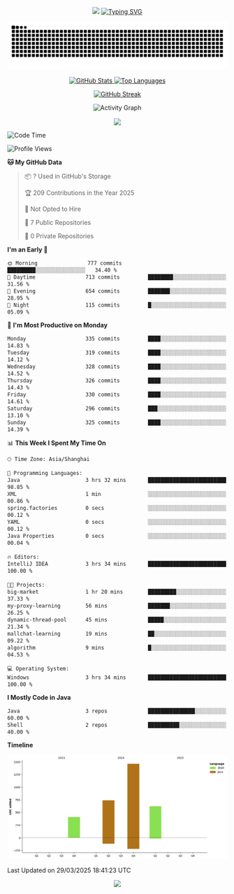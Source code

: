 <!-- -->

<p align="center">
<img src="https://capsule-render.vercel.app/api?type=waving&color=timeGradient&height=300&&section=header&text=HI%20THEME!&fontSize=90&fontAlign=50&fontAlignY=30&desc=I%20am%20AlfonsoKevin!&descAlign=50&descSize=30&descAlignY=60&animation=twinkling" />
    <a align="center" href="https://www.kaijavademo.top/"><img src="https://readme-typing-svg.demolab.com?font=Fira+Code&center=true&pause=1000&width=435&lines=Welcome+to+my+GitHub+profile+page!;%E6%AC%A2%E8%BF%8E%E6%9D%A5%E5%88%B0%E6%88%91%E7%9A%84GitHub%E4%B8%BB%E9%A1%B5%EF%BC%81" alt="Typing SVG" height=200 /> </a>
</p>
 <p align="center"><img src="https://raw.githubusercontent.com/AlfonsoKevin/AlfonsoKevin/output/github-contribution-grid-snake.svg"></p>

</p>


<p align="center" >
  <a href="https://github.com/AlfonsoKevin">  
    <img src="https://github-readme-stats.vercel.app/api/?username=AlfonsoKevin&layout=compact&border_radius=20" width="400"  alt="GitHub Stats" />
  </a>
  <a href="https://www.kaijavademo.top/">
    <img src="https://github-readme-stats.vercel.app/api/top-langs/?username=AlfonsoKevin&layout=compact&border_radius=20" width=400 alt="Top Languages"/>
  </a>
</p>


<p align="center">
    <a href="https://github.com/AlfonsoKevin">
    <img src="https://streak-stats.demolab.com?user=AlfonsoKevin&theme=transparent&hide_border=false%C2%A0%C2%A0%E5%81%87&short_numbers=false%C2%A0%C2%A0%E5%81%87&card_width=595&card_height=234" height="400"  alt="GitHub Streak" />
    </a>
</p>



<p align="center">
    <img width="800" src="https://github-readme-activity-graph.vercel.app/graph?username=AlfonsoKevin&theme=github-compact&hide_border=true&area=true&from=2024-06-01&to=2024-12-31&grid=false&custom_title=Activity%20Graph" alt="Activity Graph" title="Activity Graph" />
</p> 




<p align="center">
	<img align="center" src="https://skillicons.dev/icons?i=idea,java,mysql,redis,spring,rocket,html,css,js,react,linux,py,c,clion,docker,md,stackoverflow&theme=light" />    
</p>


<!--START_SECTION:waka-->
![Code Time](http://img.shields.io/badge/Code%20Time-61%20hrs%2049%20mins-blue)

![Profile Views](http://img.shields.io/badge/Profile%20Views-45-blue)

**🐱 My GitHub Data** 

> 📦 ? Used in GitHub's Storage 
 > 
> 🏆 209 Contributions in the Year 2025
 > 
> 🚫 Not Opted to Hire
 > 
> 📜 7 Public Repositories 
 > 
> 🔑 0 Private Repositories 
 > 
**I'm an Early 🐤** 

```text
🌞 Morning                777 commits         █████████░░░░░░░░░░░░░░░░   34.40 % 
🌆 Daytime                713 commits         ████████░░░░░░░░░░░░░░░░░   31.56 % 
🌃 Evening                654 commits         ███████░░░░░░░░░░░░░░░░░░   28.95 % 
🌙 Night                  115 commits         █░░░░░░░░░░░░░░░░░░░░░░░░   05.09 % 
```
📅 **I'm Most Productive on Monday** 

```text
Monday                   335 commits         ████░░░░░░░░░░░░░░░░░░░░░   14.83 % 
Tuesday                  319 commits         ████░░░░░░░░░░░░░░░░░░░░░   14.12 % 
Wednesday                328 commits         ████░░░░░░░░░░░░░░░░░░░░░   14.52 % 
Thursday                 326 commits         ████░░░░░░░░░░░░░░░░░░░░░   14.43 % 
Friday                   330 commits         ████░░░░░░░░░░░░░░░░░░░░░   14.61 % 
Saturday                 296 commits         ███░░░░░░░░░░░░░░░░░░░░░░   13.10 % 
Sunday                   325 commits         ████░░░░░░░░░░░░░░░░░░░░░   14.39 % 
```


📊 **This Week I Spent My Time On** 

```text
🕑︎ Time Zone: Asia/Shanghai

💬 Programming Languages: 
Java                     3 hrs 32 mins       █████████████████████████   98.85 % 
XML                      1 min               ░░░░░░░░░░░░░░░░░░░░░░░░░   00.86 % 
spring.factories         0 secs              ░░░░░░░░░░░░░░░░░░░░░░░░░   00.12 % 
YAML                     0 secs              ░░░░░░░░░░░░░░░░░░░░░░░░░   00.12 % 
Java Properties          0 secs              ░░░░░░░░░░░░░░░░░░░░░░░░░   00.04 % 

🔥 Editors: 
IntelliJ IDEA            3 hrs 34 mins       █████████████████████████   100.00 % 

🐱‍💻 Projects: 
big-market               1 hr 20 mins        █████████░░░░░░░░░░░░░░░░   37.33 % 
my-proxy-learning        56 mins             ███████░░░░░░░░░░░░░░░░░░   26.25 % 
dynamic-thread-pool      45 mins             █████░░░░░░░░░░░░░░░░░░░░   21.34 % 
mallchat-learning        19 mins             ██░░░░░░░░░░░░░░░░░░░░░░░   09.22 % 
algorithm                9 mins              █░░░░░░░░░░░░░░░░░░░░░░░░   04.53 % 

💻 Operating System: 
Windows                  3 hrs 34 mins       █████████████████████████   100.00 % 
```

**I Mostly Code in Java** 

```text
Java                     3 repos             ███████████████░░░░░░░░░░   60.00 % 
Shell                    2 repos             ██████████░░░░░░░░░░░░░░░   40.00 % 
```



**Timeline**

![Lines of Code chart](https://raw.githubusercontent.com/AlfonsoKevin/AlfonsoKevin/main/assets/bar_graph.png)


 Last Updated on 29/03/2025 18:41:23 UTC
<!--END_SECTION:waka-->

<p align="center">
    <a href="https://github.com/AlfonsoKevin"></a><img src="https://img.shields.io/badge/GitHub-grey?logo=github" />
</p>
